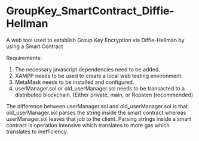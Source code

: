 # GroupKey_SmartContract_Diffie-Hellman
A web tool used to establish Group Key Encryption via Diffie-Hellman by using a Smart Contract

Requirements:
1. The necessary javascript dependencies need to be added.
2. XAMPP needs to be used to create a local web testing environment.
3. MetaMask needs to be installed and configured.
4. userManager.sol or old_userManager.sol needs to be transacted to a distributed blockchain. (Either private, main, or Ropsten (recommended)

The difference between userManager.sol and old_userManager.sol is that old_userManager.sol parses the string inside the smart contract whereas userManager.sol leaves that job to the client. Parsing strings inside a smart contract is operation intensive which translates to more gas which translates to inefficiency. 


